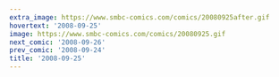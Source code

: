 ```yaml
---
extra_image: https://www.smbc-comics.com/comics/20080925after.gif
hovertext: '2008-09-25'
image: https://www.smbc-comics.com/comics/20080925.gif
next_comic: '2008-09-26'
prev_comic: '2008-09-24'
title: '2008-09-25'
---
```


